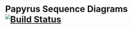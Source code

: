 # Papyrus Sequence Diagrams [![Build Status](https://travis-ci.org/eclipsesource/papyrus-seqd.svg?branch=master)](https://travis-ci.org/eclipsesource/papyrus-seqd)